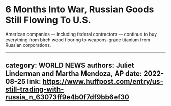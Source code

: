 # 6 Months Into War, Russian Goods Still Flowing To U.S.

American companies — including federal contractors — continue to buy everything from birch wood flooring to weapons-grade titanium from Russian corporations.

---
category: WORLD NEWS
authors: Juliet Linderman and Martha Mendoza, AP
date: 2022-08-25
link: https://www.huffpost.com/entry/us-still-trading-with-russia_n_63073ff9e4b0f7df9bb6ef30
---

